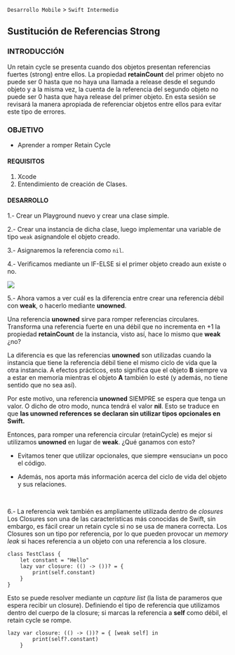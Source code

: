 
`Desarrollo Mobile` > `Swift Intermedio` 

## Sustitución de Referencias Strong

### INTRODUCCIÓN

Un retain cycle se presenta cuando dos objetos presentan referencias fuertes (strong)  entre ellos. La propiedad **retainCount** del primer objeto no puede ser 0 hasta que no haya una llamada a release desde el segundo objeto y a la misma vez, la cuenta de la referencia del segundo objeto no puede ser 0 hasta que haya release del primer objeto. En esta sesión se revisará la manera apropiada de referenciar objetos entre ellos para evitar este tipo de errores.

### OBJETIVO

- Aprender a romper Retain Cycle

#### REQUISITOS

1. Xcode 
2. Entendimiento de creación de Clases.

#### DESARROLLO

1.- Crear un Playground nuevo y crear una clase simple.

2.- Crear una instancia de dicha clase, luego implementar una variable de tipo `weak` asignandole el objeto creado.

3.- Asignaremos la referencia como `nil`.

4.- Verificamos mediante un IF-ELSE si el primer objeto creado aun existe o no.

![](0.png)

5.- Ahora vamos a ver cuál es la diferencia entre crear una referencia débil con **weak**, o hacerlo mediante **unowned**.

Una referencia **unowned** sirve para romper referencias circulares. Transforma una referencia fuerte en una débil que no incrementa en +1 la propiedad **retainCount** de la instancia, visto así, hace lo mismo que **weak** ¿no?

La diferencia es que las referencias **unowned** son utilizadas cuando la instancia que tiene la referencia débil tiene el mismo ciclo de vida que la otra instancia. A efectos prácticos, esto significa que el objeto **B** siempre va a estar en memoria mientras el objeto **A** también lo esté (y además, no tiene sentido que no sea así).

Por este motivo, una referencia **unowned** SIEMPRE se espera que tenga un valor. O dicho de otro modo, nunca tendrá el valor **nil**. Esto se traduce en que **las unowned references se declaran sin utilizar tipos opcionales en Swift.**

Entonces, para romper una referencia circular (retainCycle) es mejor si utilizamos **unowned** en lugar de **weak**. ¿Qué ganamos con esto?

- Evitamos tener que utilizar opcionales, que siempre «ensucian» un poco el código.

- Además, nos aporta más información acerca del ciclo de vida del objeto y sus relaciones.

  ​

6.- La referencia wek también es ampliamente utilizada dentro de *closures* Los Closures son una de las características más conocidas de Swift, sin embargo, es fácil crear un retain cycle si no se usa de manera correcta. Los Closures son un tipo por referencia, por lo que pueden provocar un *memory leak* si haces referencia a un objeto con una referencia a los closure. 

````
class TestClass {
    let constant = "Hello"
    lazy var closure: (() -> ())? = {
        print(self.constant)
    }
}
````
Esto se puede resolver mediante un *capture list* (la lista de parameros que espera recibir un closure). Definiendo el tipo de referencia que utilizamos dentro del cuerpo de la closure; si marcas la referencia a **self**  como débil, el retain cycle se rompe.

````
lazy var closure: (() -> ())? = { [weak self] in
        print(self?.constant)
    }
````
​
